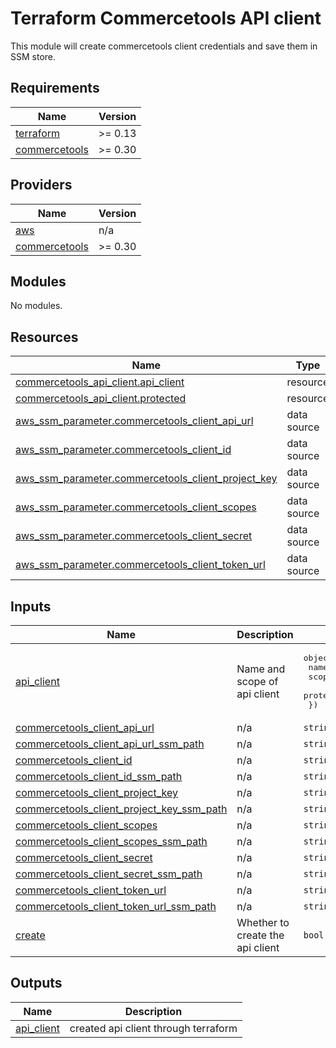 # Terraform Commercetools API client

This module will create commercetools client credentials and save them in SSM store.

<!-- BEGINNING OF PRE-COMMIT-TERRAFORM DOCS HOOK -->
## Requirements

| Name | Version |
|------|---------|
| <a name="requirement_terraform"></a> [terraform](#requirement\_terraform) | >= 0.13 |
| <a name="requirement_commercetools"></a> [commercetools](#requirement\_commercetools) | >= 0.30 |

## Providers

| Name | Version |
|------|---------|
| <a name="provider_aws"></a> [aws](#provider\_aws) | n/a |
| <a name="provider_commercetools"></a> [commercetools](#provider\_commercetools) | >= 0.30 |

## Modules

No modules.

## Resources

| Name | Type |
|------|------|
| [commercetools_api_client.api_client](https://registry.terraform.io/providers/labd/commercetools/latest/docs/resources/api_client) | resource |
| [commercetools_api_client.protected](https://registry.terraform.io/providers/labd/commercetools/latest/docs/resources/api_client) | resource |
| [aws_ssm_parameter.commercetools_client_api_url](https://registry.terraform.io/providers/hashicorp/aws/latest/docs/data-sources/ssm_parameter) | data source |
| [aws_ssm_parameter.commercetools_client_id](https://registry.terraform.io/providers/hashicorp/aws/latest/docs/data-sources/ssm_parameter) | data source |
| [aws_ssm_parameter.commercetools_client_project_key](https://registry.terraform.io/providers/hashicorp/aws/latest/docs/data-sources/ssm_parameter) | data source |
| [aws_ssm_parameter.commercetools_client_scopes](https://registry.terraform.io/providers/hashicorp/aws/latest/docs/data-sources/ssm_parameter) | data source |
| [aws_ssm_parameter.commercetools_client_secret](https://registry.terraform.io/providers/hashicorp/aws/latest/docs/data-sources/ssm_parameter) | data source |
| [aws_ssm_parameter.commercetools_client_token_url](https://registry.terraform.io/providers/hashicorp/aws/latest/docs/data-sources/ssm_parameter) | data source |

## Inputs

| Name | Description | Type | Default | Required |
|------|-------------|------|---------|:--------:|
| <a name="input_api_client"></a> [api\_client](#input\_api\_client) | Name and scope of api client | <pre>object({<br>    name      = string<br>    scope     = list(string)<br>    protected = bool<br>  })</pre> | n/a | yes |
| <a name="input_commercetools_client_api_url"></a> [commercetools\_client\_api\_url](#input\_commercetools\_client\_api\_url) | n/a | `string` | `""` | no |
| <a name="input_commercetools_client_api_url_ssm_path"></a> [commercetools\_client\_api\_url\_ssm\_path](#input\_commercetools\_client\_api\_url\_ssm\_path) | n/a | `string` | `""` | no |
| <a name="input_commercetools_client_id"></a> [commercetools\_client\_id](#input\_commercetools\_client\_id) | n/a | `string` | `""` | no |
| <a name="input_commercetools_client_id_ssm_path"></a> [commercetools\_client\_id\_ssm\_path](#input\_commercetools\_client\_id\_ssm\_path) | n/a | `string` | `""` | no |
| <a name="input_commercetools_client_project_key"></a> [commercetools\_client\_project\_key](#input\_commercetools\_client\_project\_key) | n/a | `string` | `""` | no |
| <a name="input_commercetools_client_project_key_ssm_path"></a> [commercetools\_client\_project\_key\_ssm\_path](#input\_commercetools\_client\_project\_key\_ssm\_path) | n/a | `string` | `""` | no |
| <a name="input_commercetools_client_scopes"></a> [commercetools\_client\_scopes](#input\_commercetools\_client\_scopes) | n/a | `string` | `""` | no |
| <a name="input_commercetools_client_scopes_ssm_path"></a> [commercetools\_client\_scopes\_ssm\_path](#input\_commercetools\_client\_scopes\_ssm\_path) | n/a | `string` | `""` | no |
| <a name="input_commercetools_client_secret"></a> [commercetools\_client\_secret](#input\_commercetools\_client\_secret) | n/a | `string` | `""` | no |
| <a name="input_commercetools_client_secret_ssm_path"></a> [commercetools\_client\_secret\_ssm\_path](#input\_commercetools\_client\_secret\_ssm\_path) | n/a | `string` | `""` | no |
| <a name="input_commercetools_client_token_url"></a> [commercetools\_client\_token\_url](#input\_commercetools\_client\_token\_url) | n/a | `string` | `""` | no |
| <a name="input_commercetools_client_token_url_ssm_path"></a> [commercetools\_client\_token\_url\_ssm\_path](#input\_commercetools\_client\_token\_url\_ssm\_path) | n/a | `string` | `""` | no |
| <a name="input_create"></a> [create](#create) | Whether to create the api client  | `bool` | `true` | no |

## Outputs

| Name | Description |
|------|-------------|
| <a name="output_api_client"></a> [api\_client](#output\_api\_client) | created api client through terraform |

<!-- END OF PRE-COMMIT-TERRAFORM DOCS HOOK -->
